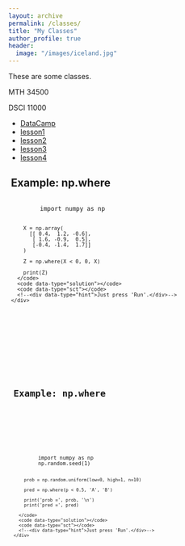 ```yaml
---
layout: archive
permalink: /classes/
title: "My Classes"
author_profile: true
header:
  image: "/images/iceland.jpg"
---
```

These are some classes.

MTH 34500

DSCI 11000

+ [DataCamp](example.html)
+ [lesson1](lesson01.html)
+ [lesson2](lesson02.html)
+ [lesson3](lesson03.Rmd)
+ [lesson4](lesson04.ipynb)


<head>
  <meta charset="utf-8" />
  <title>DataCamp Light | Standalone example</title>
  <link rel='shortcut icon' type='image/x-icon' href='https://www.datacamp.com/assets/favicon.ico'/>
  <style>
    .exercise {
      width: 1000px;
      height: 1000px;
      margin: 5px;
    }
  </style>

  <script async src="https://cdn.datacamp.com/dcl-react-dev.js.gz"></script>
</head>


  <div class="exercise">
    <div class="title">
      <h2>Example: np.where</h2>
    </div>
    <div data-datacamp-exercise data-lang="python" data-height="auto">
      <code data-type="pre-exercise-code"></code>
      <code data-type="sample-code">
        import numpy as np

        X = np.array(
          [[ 0.4,  1.2, -0.6],
           [ 1.6, -0.9,  0.5],
           [-0.4, -1.4,  1.7]]
        )

        Z = np.where(X < 0, 0, X)

        print(Z)
      </code>
      <code data-type="solution"></code>
      <code data-type="sct"></code>
      <!--<div data-type="hint">Just press 'Run'.</div>-->
    </div>
  </div>

  <div class="exercise">
    <div class="title">
      <h2>Example: np.where</h2>
    </div>
    <div data-datacamp-exercise data-lang="python" data-height="auto">
      <code data-type="pre-exercise-code"></code>
      <code data-type="sample-code">
        import numpy as np
        np.random.seed(1)

        prob = np.random.uniform(low=0, high=1, n=10)

        pred = np.where(p < 0.5, 'A', 'B')

        print('prob =', prob, '\n')
        print('pred =', pred)

      </code>
      <code data-type="solution"></code>
      <code data-type="sct"></code>
      <!--<div data-type="hint">Just press 'Run'.</div>-->
    </div>
  </div>
